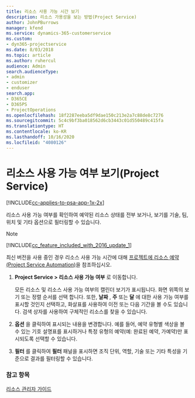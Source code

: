 ```yaml
---
title: 리소스 사용 가능 시간 보기
description: 리소스 가용성을 보는 방법(Project Service)
author: JohnPBurrows
manager: kfend
ms.service: dynamics-365-customerservice
ms.custom:
- dyn365-projectservice
ms.date: 8/03/2018
ms.topic: article
ms.author: ruhercul
audience: Admin
search.audienceType:
- admin
- customizer
- enduser
search.app:
- D365CE
- D365PS
- ProjectOperations
ms.openlocfilehash: 18f2287eeba5df9dae150c213e2a7c88de8c7276
ms.sourcegitcommit: 5c4c9bf3ba018562d6cb3443c01d550489c415fa
ms.translationtype: HT
ms.contentlocale: ko-KR
ms.lasthandoff: 10/16/2020
ms.locfileid: "4080126"
---
```

# <a name="view-resource-availability-project-service"></a>리소스 사용 가능 여부 보기(Project Service)

[!INCLUDE[cc-applies-to-psa-app-1x-2x](../includes/cc-applies-to-psa-app-1x-2x.md)]

리소스 사용 가능 여부를 확인하여 예약된 리소스 상태를 전부 보거나, 보기를 기술, 팀, 위치 및 기타 옵션으로 필터링할 수 있습니다.  
  
> [!NOTE]
> [!INCLUDE[cc_feature_included_with_2016_update_1](../includes/cc-feature-included-with-2016-update-1.md)]  
> 
>  최신 버전을 사용 중인 경우 리소스 사용 가능 시간에 대해 [프로젝트에 리소스 예약(Project Service Automation)](../psa/schedule-resources-project.md)을 참조하십시오.  

1. **Project Service > 리소스 사용 가능 여부** 로 이동합니다.  

    모든 리소스 및 리소스 사용 가능 여부의 캘린더 보기가 표시됩니다. 화면 위쪽의 보기 또는 정렬 순서를 선택 합니다. 또한, **날짜** , **주** 또는 **달** 에 대한 사용 가능 여부를 표시할 것인지 선택하고, 화살표를 사용하여 이전 또는 다음 기간을 볼 수도 있습니다. 검색 상자를 사용하여 구체적인 리소스를 찾을 수 있습니다.  

2. **옵션** 을 클릭하여 표시되는 내용을 변경합니다. 예를 들어, 예약 유형별 색상을 볼 수 있는 기호 설명표를 표시하거나 특정 유형의 예약(예: 완료된 예약, 가예약)만 표시되도록 선택할 수 있습니다.  

3. **필터** 를 클릭하여 **필터** 패널을 표시하면 조직 단위, 역할, 기술 또는 기타 특성을 기준으로 결과를 필터링할 수 있습니다.  

### <a name="see-also"></a>참고 항목  
 [리소스 관리자 가이드](../psa/resource-manager-guide.md)
